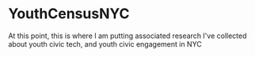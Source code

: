 # YouthCensusNYC

At this point, this is where I am putting associated research I've collected about youth civic tech, and youth civic engagement in NYC
